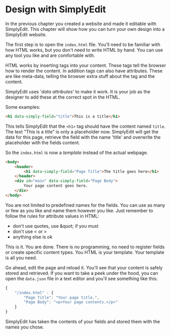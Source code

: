 # Design with SimplyEdit

In the previous chapter you created a website and made it editable with SimplyEdit. This chapter will show how you can turn your own design into a SimplyEdit website.

The first step is to open the `index.html` file. You'll need to be familiar with how HTML works, but you don't need to write HTML by hand. You can use any tool you like and are comfortable with.

HTML works by inserting tags into your content. These tags tell the browser how to render the content. In addition tags can also have attributes. These are like meta-data, telling the browser extra stuff about the tag and the content.

SimplyEdit uses '*data attributes*' to make it work. It is your job as the designer to add these at the correct spot in the HTML.

Some examples:

```html
<h1 data-simply-field="title">This is a title</h1>
```

This tells SimplyEdit that the `<h1>` tag should have the content named `title`. The text "This is a title" is only a placeholder now. SimplyEdit will get the data for this page, retrieve the field with the name 'title' and overwrite the placeholder with the fields content.

So the `index.html` is now a *template* instead of the actual webpage.

```html
<body>
    <header>
        <h1 data-simply-field="Page Title">The title goes here</h1>
    </header>
    <div id="main" data-simply-field="Page Body">
        Your page content goes here.
    </div>
</body>
```

You are not limited to predefined names for the fields. You can use as many or few as you like and name them however you like. Just remember to follow the rules for attribute values in HTML:
- don't use quotes, use &amp;quot; if you must
- don't use &lt; or &gt;
- anything else is ok 

This is it. You are done. There is no programming, no need to register fields or create specific content types. You HTML is your template. Your template is all you need.

Go ahead, edit the page and reload it. You'll see that your content is safely stored and retrieved. If you want to take a peek under the hood, you can open the `data.json` file in a text editor and you'll see something like this:

```js
{
    "/index.html" : {
        "Page Title": "Your page title.",
        "Page Body": "<p>Your page contents.</p>"
    }
}
```

SimplyEdit has taken the contents of your fields and stored them with the names you chose.